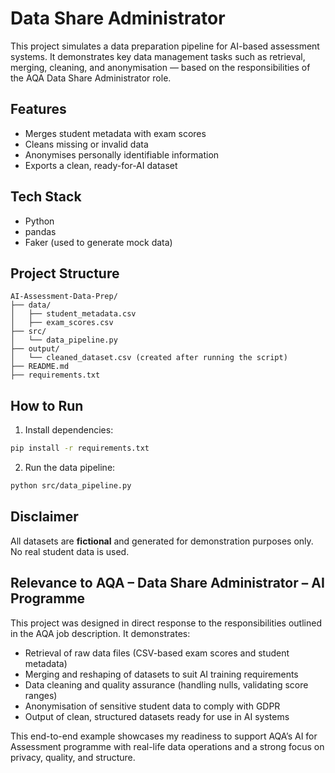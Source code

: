 # Data Share Administrator

This project simulates a data preparation pipeline for AI-based assessment systems. It demonstrates key data management tasks such as retrieval, merging, cleaning, and anonymisation — based on the responsibilities of the AQA Data Share Administrator role.

## Features

- Merges student metadata with exam scores
- Cleans missing or invalid data
- Anonymises personally identifiable information
- Exports a clean, ready-for-AI dataset

## Tech Stack

- Python
- pandas
- Faker (used to generate mock data)

## Project Structure

```
AI-Assessment-Data-Prep/
├── data/
│   ├── student_metadata.csv
│   ├── exam_scores.csv
├── src/
│   └── data_pipeline.py
├── output/
│   └── cleaned_dataset.csv (created after running the script)
├── README.md
├── requirements.txt
```

## How to Run

1. Install dependencies:

```bash
pip install -r requirements.txt
```

2. Run the data pipeline:

```bash
python src/data_pipeline.py
```

## Disclaimer

All datasets are **fictional** and generated for demonstration purposes only. No real student data is used.

## Relevance to AQA – Data Share Administrator – AI Programme

This project was designed in direct response to the responsibilities outlined in the AQA job description. It demonstrates:

- Retrieval of raw data files (CSV-based exam scores and student metadata)
- Merging and reshaping of datasets to suit AI training requirements
- Data cleaning and quality assurance (handling nulls, validating score ranges)
- Anonymisation of sensitive student data to comply with GDPR
- Output of clean, structured datasets ready for use in AI systems

This end-to-end example showcases my readiness to support AQA’s AI for Assessment programme with real-life data operations and a strong focus on privacy, quality, and structure.
